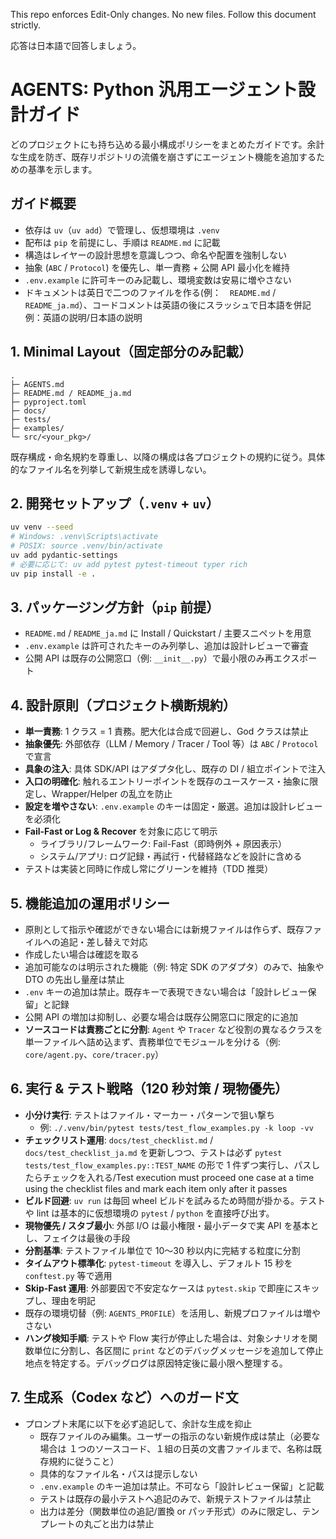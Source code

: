 This repo enforces Edit-Only changes. No new files. Follow this document strictly.

応答は日本語で回答しましょう。

# AGENTS: Python 汎用エージェント設計ガイド

どのプロジェクトにも持ち込める最小構成ポリシーをまとめたガイドです。余計な生成を防ぎ、既存リポジトリの流儀を崩さずにエージェント機能を追加するための基準を示します。

## ガイド概要
- 依存は `uv`（`uv add`）で管理し、仮想環境は `.venv`
- 配布は `pip` を前提にし、手順は `README.md` に記載
- 構造はレイヤーの設計思想を意識しつつ、命名や配置を強制しない
- 抽象 (`ABC` / `Protocol`) を優先し、単一責務 + 公開 API 最小化を維持
- `.env.example` に許可キーのみ記載し、環境変数は安易に増やさない
- ドキュメントは英日で二つのファイルを作る(例：　`README.md` / `README_ja.md`）、コードコメントは英語の後にスラッシュで日本語を併記 例：英語の説明/日本語の説明

## 1. Minimal Layout（固定部分のみ記載）
```text
.
├─ AGENTS.md
├─ README.md / README_ja.md
├─ pyproject.toml
├─ docs/
├─ tests/
├─ examples/
└─ src/<your_pkg>/

```
既存構成・命名規約を尊重し、以降の構成は各プロジェクトの規約に従う。具体的なファイル名を列挙して新規生成を誘導しない。

## 2. 開発セットアップ（`.venv` + `uv`）
```bash
uv venv --seed
# Windows: .venv\Scripts\activate
# POSIX: source .venv/bin/activate
uv add pydantic-settings
# 必要に応じて: uv add pytest pytest-timeout typer rich
uv pip install -e .
```

## 3. パッケージング方針（`pip` 前提）
- `README.md` / `README_ja.md` に Install / Quickstart / 主要スニペットを用意
- `.env.example` は許可されたキーのみ列挙し、追加は設計レビューで審査
- 公開 API は既存の公開窓口（例: `__init__.py`）で最小限のみ再エクスポート

## 4. 設計原則（プロジェクト横断規約）
- **単一責務**: 1 クラス = 1 責務。肥大化は合成で回避し、God クラスは禁止
- **抽象優先**: 外部依存（LLM / Memory / Tracer / Tool 等）は `ABC` / `Protocol` で宣言
- **具象の注入**: 具体 SDK/API はアダプタ化し、既存の DI / 組立ポイントで注入
- **入口の明確化**: 触れるエントリーポイントを既存のユースケース・抽象に限定し、Wrapper/Helper の乱立を防止
- **設定を増やさない**: `.env.example` のキーは固定・厳選。追加は設計レビューを必須化
- **Fail-Fast or Log & Recover** を対象に応じて明示
  - ライブラリ/フレームワーク: Fail-Fast（即時例外 + 原因表示）
  - システム/アプリ: ログ記録・再試行・代替経路などを設計に含める
- テストは実装と同時に作成し常にグリーンを維持（TDD 推奨）

## 5. 機能追加の運用ポリシー
- 原則として指示や確認ができない場合には新規ファイルは作らず、既存ファイルへの追記・差し替えで対応
- 作成したい場合は確認を取る
- 追加可能なのは明示された機能（例: 特定 SDK のアダプタ）のみで、抽象や DTO の先出し量産は禁止
- `.env` キーの追加は禁止。既存キーで表現できない場合は「設計レビュー保留」と記録
- 公開 API の増加は抑制し、必要な場合は既存公開窓口に限定的に追加
- **ソースコードは責務ごとに分割**: `Agent` や `Tracer` など役割の異なるクラスを単一ファイルへ詰め込まず、責務単位でモジュールを分ける（例: `core/agent.py`、`core/tracer.py`）

## 6. 実行 & テスト戦略（120 秒対策 / 現物優先）
- **小分け実行**: テストはファイル・マーカー・パターンで狙い撃ち
  - 例: `./.venv/bin/pytest tests/test_flow_examples.py -k loop -vv`
- **チェックリスト運用**: `docs/test_checklist.md` / `docs/test_checklist_ja.md` を更新しつつ、テストは必ず `pytest tests/test_flow_examples.py::TEST_NAME` の形で 1 件ずつ実行し、パスしたらチェックを入れる/Test execution must proceed one case at a time using the checklist files and mark each item only after it passes
- **ビルド回避**: `uv run` は毎回 wheel ビルドを試みるため時間が掛かる。テストや lint は基本的に仮想環境の `pytest` / `python` を直接呼び出す。
- **現物優先 / スタブ最小**: 外部 I/O は最小権限・最小データで実 API を基本とし、フェイクは最後の手段
- **分割基準**: テストファイル単位で 10〜30 秒以内に完結する粒度に分割
- **タイムアウト標準化**: `pytest-timeout` を導入し、デフォルト 15 秒を `conftest.py` 等で適用
- **Skip-Fast 運用**: 外部要因で不安定なケースは `pytest.skip` で即座にスキップし、理由を明記
- 既存の環境切替（例: `AGENTS_PROFILE`）を活用し、新規プロファイルは増やさない
- **ハング検知手順**: テストや Flow 実行が停止した場合は、対象シナリオを関数単位に分割し、各区間に `print` などのデバッグメッセージを追加して停止地点を特定する。デバッグログは原因特定後に最小限へ整理する。

## 7. 生成系（Codex など）へのガード文
- プロンプト末尾に以下を必ず追記して、余計な生成を抑止
  - 既存ファイルのみ編集。ユーザーの指示のない新規作成は禁止（必要な場合は １つのソースコード、１組の日英の文書ファイルまで、名称は既存規約に従うこと）
  - 具体的なファイル名・パスは提示しない
  - `.env.example` のキー追加は禁止。不可なら「設計レビュー保留」と記載
  - テストは既存の最小テストへ追記のみで、新規テストファイルは禁止
  - 出力は差分（関数単位の追記/置換 or パッチ形式）のみに限定し、テンプレートの丸ごと出力は禁止
